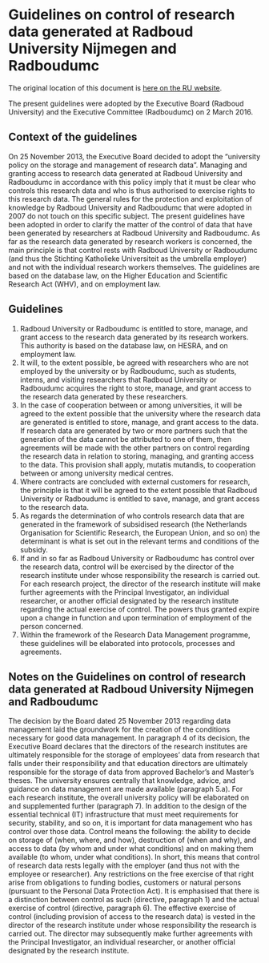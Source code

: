# Guidelines on control of research data generated at Radboud University Nijmegen and Radboudumc

The original location of this document is [here on the RU website](http://www.ru.nl/library/@1019861/ownership-data/).


The present guidelines were adopted by the Executive Board (Radboud University) and the Executive Committee (Radboudumc) on 2 March 2016.

## Context of the guidelines

On 25 November 2013, the Executive Board decided to adopt the “university policy on the storage and management of research data”.
Managing and granting access to research data generated at Radboud University and Radboudumc in accordance with this policy imply that it must be clear who controls this research data and who is thus authorised to exercise rights to this research data. The general rules for the protection and exploitation of knowledge by Radboud University and Radboudumc that were adopted in 2007 do not touch on this specific subject. The present guidelines have been adopted in order to clarify the matter of the control of data that have been generated by researchers at Radboud University and Radboudumc. As far as the research data generated by research workers is concerned, the main principle is that control rests with Radboud University or Radboudumc (and thus the Stichting Katholieke Universiteit as the umbrella employer) and not with the individual research workers themselves. The guidelines are based on the database law, on the Higher Education and Scientific Research Act (WHV), and on employment law.

## Guidelines

1.	Radboud University or Radboudumc is entitled to store, manage, and grant access to the research data generated by its research workers. This authority is based on the database law, on HESRA, and on employment law.
2.	It will, to the extent possible, be agreed with researchers who are not employed by the university or by Radboudumc, such as students, interns, and visiting researchers that Radboud University or Radboudumc acquires the right to store, manage, and grant access to the research data generated by these researchers.
3.	In the case of cooperation between or among universities, it will be agreed to the extent possible that the university where the research data are generated is entitled to store, manage, and grant access to the data. If research data are generated by two or more partners such that the generation of the data cannot be attributed to one of them, then agreements will be made with the other partners on control regarding the research data in relation to storing, managing, and granting access to the data. This provision shall apply, mutatis mutandis, to cooperation between or among university medical centres.
4.	Where contracts are concluded with external customers for research, the principle is that it will be agreed to the extent possible that Radboud University or Radboudumc is entitled to save, manage, and grant access to the research data.
5.	As regards the determination of who controls research data that are generated in the framework of subsidised research (the Netherlands Organisation for Scientific Research, the European Union, and so on) the determinant is what is set out in the relevant terms and conditions of the subsidy.
6.	If and in so far as Radboud University or Radboudumc has control over the research data, control will be exercised by the director of the research institute under whose responsibility the research is carried out. For each research project, the director of the research institute will make further agreements with the Principal Investigator, an individual researcher, or another official designated by the research institute regarding the actual exercise of control. The powers thus granted expire upon a change in function and upon termination of employment of the person concerned.
7.	Within the framework of the Research Data Management programme, these guidelines will be elaborated into protocols, processes and agreements.

## Notes on the Guidelines on control of research data generated at Radboud University Nijmegen and Radboudumc

The decision by the Board dated 25 November 2013 regarding data management laid the groundwork for the creation of the conditions necessary for good data management.
In paragraph 4 of its decision, the Executive Board declares that the directors of the research institutes are ultimately responsible for the storage of employees’ data from research that falls under their responsibility and that education directors are ultimately responsible for the storage of data from approved Bachelor’s and Master’s theses. The university ensures centrally that knowledge, advice, and guidance on data management are made available (paragraph 5.a). For each research institute, the overall university policy will be elaborated on and supplemented further (paragraph 7).
In addition to the design of the essential technical (IT) infrastructure that must meet requirements for security, stability, and so on, it is important for data management who has control over those data. Control means the following: the ability to decide on storage of (when, where, and how), destruction of (when and why), and access to data (by whom and under what conditions) and on making them available (to whom, under what conditions).
In short, this means that control of research data rests legally with the employer (and thus not with the employee or researcher). Any restrictions on the free exercise of that right arise from obligations to funding bodies, customers or natural persons (pursuant to the Personal Data Protection Act).
It is emphasised that there is a distinction between control as such (directive, paragraph 1) and the actual exercise of control (directive, paragraph 6). The effective exercise of control (including provision of access to the research data) is vested in the director of the research institute under whose responsibility the research is carried out. The director may subsequently make further agreements with the Principal Investigator, an individual researcher, or another official designated by the research institute.
